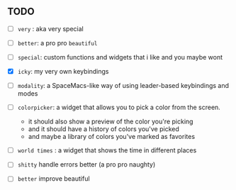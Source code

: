 


## TODO

- [ ] `very` : aka very special
- [ ] `better`: a pro pro `beautiful`
- [ ] `special`: custom functions and widgets that i like and you maybe wont
- [x] `icky`: my very own keybindings
- [ ] `modality`: a SpaceMacs-like way of using leader-based keybindings and modes

- [ ] `colorpicker`: a widget that allows you to pick a color from the screen.
  - it should also show a preview of the color you're picking
  - and it should have a history of colors you've picked
  - and maybe a library of colors you've marked as favorites
- [ ] `world times` : a widget that shows the time in different places

- [ ] `shitty` handle errors better (a pro pro naughty)
- [ ] `better` improve beautiful
